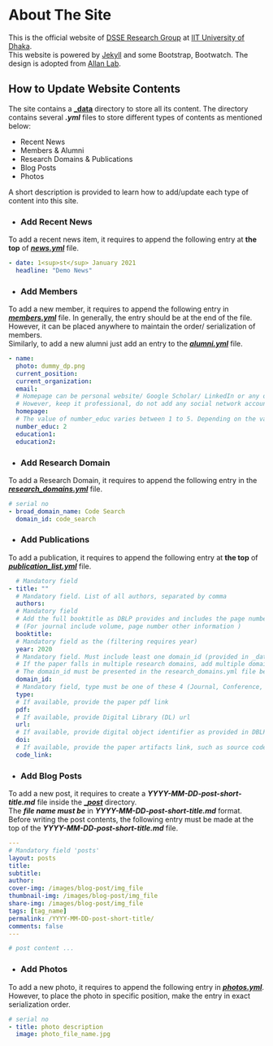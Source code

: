 # About The Site
This is the official website of [DSSE Research Group](http://dsse.github.io/) at [IIT University of Dhaka](http://iit.du.ac.bd/).
<br>
This website is powered by [Jekyll](https://jekyllrb.com/) and some Bootstrap, Bootwatch. The design is adopted from
[Allan Lab](https://github.com/mpa139/allanlab). 

## How to Update Website Contents

The site contains a [**_data**](https://github.com/DSSE/dsse.github.io/blob/gh-pages/_data/) directory to store all its content.
The directory contains several **_.yml_** files to store different types of contents as mentioned below:

* Recent News
* Members & Alumni
* Research Domains & Publications
* Blog Posts
* Photos

A short description is provided to learn how to add/update each type of content into this site.

* ### Add Recent News

To add a recent news item, it requires to append the following entry at 
**the top** of **[_news.yml_](https://github.com/DSSE/dsse.github.io/blob/gh-pages/_data/news.yml)** file.
```yml
- date: 1<sup>st</sup> January 2021
  headline: "Demo News"
```
* ### Add Members

To add a new member, it requires to append the following entry in [**_members.yml_**](https://github.com/DSSE/dsse.github.io/blob/gh-pages/_data/members.yml) file. 
In generally, the entry should be at the  end of the file.<br> 
However, it can be placed anywhere to maintain the order/ serialization of members. <br>
Similarly, to add a new alumni just add an entry to the [**_alumni.yml_**](https://github.com/DSSE/dsse.github.io/blob/gh-pages/_data/alumni.yml) file.
``` yml
- name: 
  photo: dummy_dp.png
  current_position:
  current_organization:
  email: 
  # Homepage can be personal website/ Google Scholar/ LinkedIn or any other authenticated educational profiles such as Resarch_Gate, GitHub etc.
  # However, keep it professional, do not add any social network account.
  homepage:
  # The value of number_educ varies between 1 to 5. Depending on the value, change the education1, education2 and so on.
  number_educ: 2
  education1:
  education2:  
```

* ### Add Research Domain

To add a Research Domain, it requires to append the following entry in the [**_research_domains.yml_**](https://github.com/DSSE/dsse.github.io/blob/gh-pages/_data/research_domains.yml) file.
```yaml
# serial no
- broad_domain_name: Code Search
  domain_id: code_search
```

* ### Add Publications

To add a publication, it requires to append the following entry at **the top** of [**_publication_list.yml_**](https://github.com/DSSE/dsse.github.io/blob/gh-pages/_data/publication_list.yml) file.
```yaml
  # Mandatory field
- title: "" 
  # Mandatory field. List of all authors, separated by comma 
  authors: 
  # Mandatory field
  # Add the full booktitle as DBLP provides and includes the page numbers and publisher as a single string . 
  # (For journal include volume, page number other information )
  booktitle: 
  # Mandatory field as the (filtering requires year)
  year: 2020
  # Mandatory field. Must include least one domain_id (provided in _data/research_domains.yml)
  # If the paper falls in multiple research domains, add multiple domain_id separated by 'space'
  # The domain_id must be presented in the research_domains.yml file before adding into the publications.
  domain_id:
  # Mandatory field, type must be one of these 4 (Journal, Conference, Arxiv, Thesis)
  type:
  # If available, provide the paper pdf link
  pdf:
  # If available, provide Digital Library (DL) url
  url:
  # If available, provide digital object identifier as provided in DBLP  
  doi:
  # If available, provide the paper artifacts link, such as source code GitHub link, or provided dataset link
  code_link:
```

* ### Add Blog Posts

To add a new post, it requires to create a **_YYYY-MM-DD-post-short-title.md_** 
file inside the [**__post_**](https://github.com/DSSE/dsse.github.io/tree/gh-pages/_posts) directory.<br>
The **_file name must be_** in **_YYYY-MM-DD-post-short-title.md_** format.<br>
Before writing the post contents, the following entry must be made at the top of the **_YYYY-MM-DD-post-short-title.md_** file.


```yaml
---
# Mandatory field 'posts'
layout: posts
title:
subtitle:
author: 
cover-img: /images/blog-post/img_file
thumbnail-img: /images/blog-post/img_file
share-img: /images/blog-post/img_file
tags: [tag_name]
permalink: /YYYY-MM-DD-post-short-title/
comments: false
---

# post content ...

```


* ### Add  Photos

To add a new photo, it requires to append the following entry in [**_photos.yml_**](https://github.com/DSSE/dsse.github.io/blob/gh-pages/_data/photos.yml).
<br> However, to place the photo in  specific position, make the entry in exact serialization order.

```yaml
# serial no
- title: photo description
  image: photo_file_name.jpg
```
